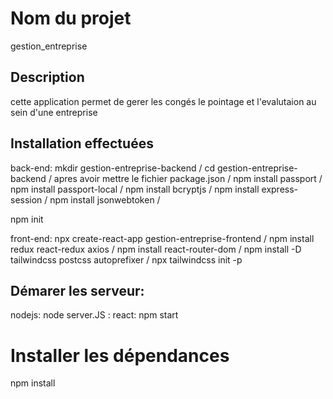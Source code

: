 # Nom du projet
gestion_entreprise
## Description
cette application permet de gerer les congés le pointage et l'evalutaion au sein d'une entreprise
## Installation effectuées
back-end:
mkdir gestion-entreprise-backend /
cd gestion-entreprise-backend /
apres avoir mettre le fichier package.json /
npm install passport /
npm install passport-local /
npm install bcryptjs /
npm install express-session /
npm install jsonwebtoken /

npm init

front-end:
npx create-react-app gestion-entreprise-frontend /
npm install redux react-redux axios /
npm install react-router-dom /
npm install -D tailwindcss postcss autoprefixer /
npx tailwindcss init -p

## Démarer les serveur:
nodejs: node server.JS :
react: npm start

# Installer les dépendances
npm install


